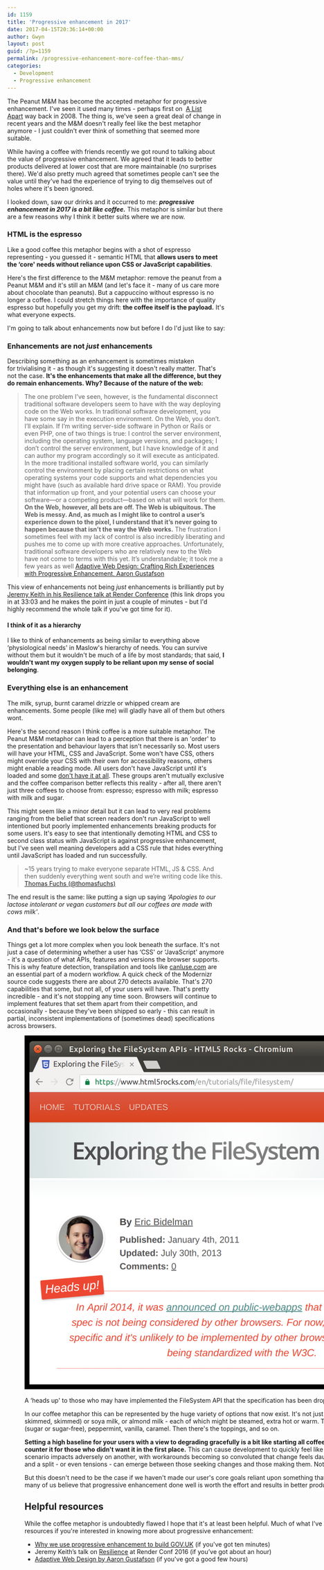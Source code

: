 ```yaml
---
id: 1159
title: 'Progressive enhancement in 2017'
date: 2017-04-15T20:36:14+00:00
author: Gwyn
layout: post
guid: /?p=1159
permalink: /progressive-enhancement-more-coffee-than-mms/
categories:
  - Development
  - Progressive enhancement
---
```

The Peanut M&M has become the accepted metaphor for progressive enhancement. I've seen it used many times - perhaps first on  [A List Apart](https://alistapart.com/article/understandingprogressiveenhancement) way back in 2008. The thing is, we've seen a great deal of change in recent years and the M&M doesn't really feel like the best metaphor anymore - I just couldn't ever think of something that seemed more suitable.

While having a coffee with friends recently we got round to talking about the value of progressive enhancement. We agreed that it leads to better products delivered at lower cost that are more maintainable (no surprises there). We'd also pretty much agreed that sometimes people can't see the value until they've had the experience of trying to dig themselves out of holes where it's been ignored.

I looked down, saw our drinks and it occurred to me: **_progressive enhancement in 2017 is a bit like coffee._** This metaphor is similar but there are a few reasons why I think it better suits where we are now.

### HTML is the espresso

Like a good coffee this metaphor begins with a shot of espresso representing - you guessed it - semantic HTML that **allows users to meet the &#8216;core' needs without reliance upon CSS or JavaScript capabilities**.

Here's the first difference to the M&M metaphor: remove the peanut from a Peanut M&M and it's still an M&M (and let's face it - many of us care more about chocolate than peanuts). But a cappuccino without espresso is no longer a coffee. I could stretch things here with the importance of quality espresso but hopefully you get my drift: **the coffee itself is the payload.** It's what everyone expects.

I'm going to talk about enhancements now but before I do I'd just like to say:

### Enhancements are not _just_ enhancements

Describing something as an enhancement is sometimes mistaken for trivialising it - as though it's suggesting it doesn't really matter. That's not the case. **It's the enhancements that make all the difference, but they do remain enhancements. Why? Because of the nature of the web:**

  > The one problem I’ve seen, however, is the fundamental disconnect traditional software developers seem to have with the way deploying code on the Web works. In traditional software development, you have some say in the execution environment. On the Web, you don’t. I’ll explain. If I’m writing server-side software in Python or Rails or even PHP, one of two things is true: I control the server environment, including the operating system, language versions, and packages; I don’t control the server environment, but I have knowledge of it and can author my program accordingly so it will execute as anticipated. In the more traditional installed software world, you can similarly control the environment by placing certain restrictions on what operating systems your code supports and what dependencies you might have (such as available hard drive space or RAM). You provide that information up front, and your potential users can choose your software—or a competing product—based on what will work for them. <strong>On the Web, however, all bets are off. The Web is ubiquitous. The Web is messy. And, as much as I might like to control a user’s experience down to the pixel, I understand that it’s never going to happen because that isn’t the way the Web works.</strong> The frustration I sometimes feel with my lack of control is also incredibly liberating and pushes me to come up with more creative approaches. Unfortunately, traditional software developers who are relatively new to the Web have not come to terms with this yet. It’s understandable; it took me a few years as well [Adaptive Web Design: Crafting Rich Experiences with Progressive Enhancement, Aaron Gustafson](https://www.safaribooksonline.com/library/view/adaptive-web-design/9780134216287/)

This view of enhancements not being _just_ enhancements is brilliantly put by [Jeremy Keith in his Resilience talk at Render Conference](https://vimeo.com/166790296#t=1993s) (this link drops you in at 33:03 and he makes the point in just a couple of minutes - but I'd highly recommend the whole talk if you've got time for it).
 
#### I think of it as a hierarchy

 I like to think of enhancements as being similar to everything above &#8216;physiological needs' in Maslow's hierarchy of needs. You can survive without them but it wouldn't be much of a life by most standards; that said, **I wouldn't want my oxygen supply to be reliant upon my sense of social belonging**.

### Everything else is an enhancement

The milk, syrup, burnt caramel drizzle or whipped cream are enhancements. Some people (like me) will gladly have all of them but others wont.

Here's the second reason I think coffee is a more suitable metaphor. The Peanut M&M metaphor can lead to a perception that there is an 'order' to the presentation and behaviour layers that isn't necessarily so. Most users will have your HTML, CSS and JavaScript. Some won't have CSS, others might override your CSS with their own for accessibility reasons, others might enable a reading mode. All users don't have JavaScript until it's loaded and some [don't have it at all](https://kryogenix.org/code/browser/everyonehasjs.html). These groups aren't mutually exclusive and the coffee comparison better reflects this reality - after all, there aren't just three coffees to choose from: espresso; espresso with milk; espresso with milk and sugar.

This might seem like a minor detail but it can lead to very real problems ranging from the belief that screen readers don't run JavaScript to well intentioned but poorly implemented enhancements breaking products for some users. It's easy to see that intentionally demoting HTML and CSS to second class status with JavaScript is against progressive enhancement, but I've seen well meaning developers add a CSS rule that hides everything until JavaScript has loaded and run successfully.

> ~15 years trying to make everyone separate HTML, JS & CSS. And then suddenly everything went south and we’re writing code like this. [Thomas Fuchs (@thomasfuchs)](https://twitter.com/thomasfuchs/status/810885087214637057)




The end result is the same: like putting a sign up saying _&#8216;Apologies to our lactose intolerant or vegan customers but all our coffees are made with cows milk'_.

### And that's before we look below the surface

Things get a lot more complex when you look beneath the surface. It's not just a case of determining whether a user has &#8216;CSS' or &#8216;JavaScript' anymore - it's a question of what APIs, features and versions the browser supports. This is why feature detection, transpilation and tools like [canIuse.com](http://caniuse.com/#) are an essential part of a modern workflow. A quick check of the Modernizr source code suggests there are about 270 detects available. That's 270 capabilities that some, but not all, of your users will have. That's pretty incredible - and it's not stopping any time soon. Browsers will continue to implement features that set them apart from their competition, and occasionally - because they've been shipped so early - this can result in partial, inconsistent implementations of (sometimes dead) specifications across browsers.<figure id="attachment_1283" style="width: 1024px" class="wp-caption alignnone">

![](/wp-content/uploads/2017/04/Screenshot-from-2017-04-13-21-17-04-1024x816.png)

A ‘heads up' to those who may have implemented the FileSystem API that the specification has been dropped.

In our coffee metaphor this can be represented by the huge variety of options that now exist. It's not just &#8216;milk' any more, it's cow's milk (whole, semi-skimmed, skimmed) or soya milk, or almond milk - each of which might be steamed, extra hot or warm. Then there's the flavoured syrups - hazelnut (sugar or sugar-free), peppermint, vanilla, caramel. Then there's the toppings, and so on.

**Setting a high baseline for your users with a view to degrading gracefully is a bit like starting all coffees with a syrup then adding other flavours to counter it for those who didn't want it in the first place.** This can cause development to quickly feel like every change made to accommodate one scenario impacts adversely on another, with workarounds becoming so convoluted that change feels daunting. Development slows down, morale drops and a split - or even tensions - can emerge between those seeking changes and those making them. Not a good scenario for a team or a product.

But this doesn't need to be the case if we haven't made our user's core goals reliant upon something that should have been an enhancement. That's why many of us believe that progressive enhancement done well is worth the effort and results in better products and happier, more productive teams.

## Helpful resources

While the coffee metaphor is undoubtedly flawed I hope that it's at least been helpful. Much of what I've said here has been said before, so here are a few resources if you're interested in knowing more about progressive enhancement:

* [Why we use progressive enhancement to build GOV.UK](https://gdstechnology.blog.gov.uk/2016/09/19/why-we-use-progressive-enhancement-to-build-gov-uk/) (if you've got ten minutes)
* Jeremy Keith’s talk on [Resilience](https://vimeo.com/166790296) at Render Conf 2016 (if you’ve got about an hour)
* [Adaptive Web Design by Aaron Gustafson](https://adaptivewebdesign.info/2nd-edition/) (if you've got a good few hours)